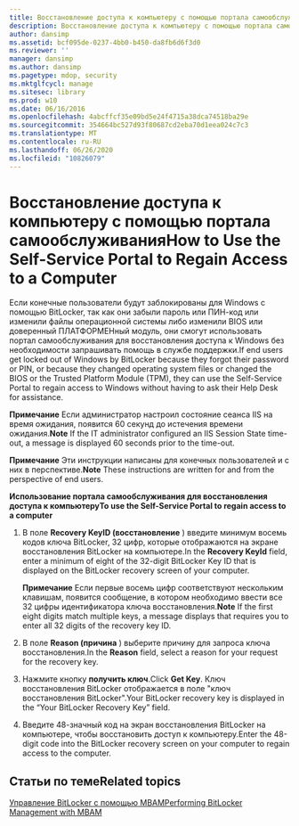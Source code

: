 ```yaml
---
title: Восстановление доступа к компьютеру с помощью портала самообслуживания
description: Восстановление доступа к компьютеру с помощью портала самообслуживания
author: dansimp
ms.assetid: bcf095de-0237-4bb0-b450-da8fb6d6f3d0
ms.reviewer: ''
manager: dansimp
ms.author: dansimp
ms.pagetype: mdop, security
ms.mktglfcycl: manage
ms.sitesec: library
ms.prod: w10
ms.date: 06/16/2016
ms.openlocfilehash: 4abcffcf35e09bd5e24f4715a38dca74518ba29e
ms.sourcegitcommit: 354664bc527d93f80687cd2eba70d1eea024c7c3
ms.translationtype: MT
ms.contentlocale: ru-RU
ms.lasthandoff: 06/26/2020
ms.locfileid: "10826079"
---
```

# <span data-ttu-id="8f064-103">Восстановление доступа к компьютеру с помощью портала самообслуживания</span><span class="sxs-lookup"><span data-stu-id="8f064-103">How to Use the Self-Service Portal to Regain Access to a Computer</span></span>


<span data-ttu-id="8f064-104">Если конечные пользователи будут заблокированы для Windows с помощью BitLocker, так как они забыли пароль или ПИН-код или изменили файлы операционной системы либо изменили BIOS или доверенный ПЛАТФОРМЕНный модуль, они смогут использовать портал самообслуживания для восстановления доступа к Windows без необходимости запрашивать помощь в службе поддержки.</span><span class="sxs-lookup"><span data-stu-id="8f064-104">If end users get locked out of Windows by BitLocker because they forgot their password or PIN, or because they changed operating system files or changed the BIOS or the Trusted Platform Module (TPM), they can use the Self-Service Portal to regain access to Windows without having to ask their Help Desk for assistance.</span></span>

<span data-ttu-id="8f064-105">**Примечание**  Если администратор настроил состояние сеанса IIS на время ожидания, появится 60 секунд до истечения времени ожидания.</span><span class="sxs-lookup"><span data-stu-id="8f064-105">**Note** If the IT administrator configured an IIS Session State time-out, a message is displayed 60 seconds prior to the time-out.</span></span>

 

<span data-ttu-id="8f064-106">**Примечание**  Эти инструкции написаны для конечных пользователей и с них в перспективе.</span><span class="sxs-lookup"><span data-stu-id="8f064-106">**Note** These instructions are written for and from the perspective of end users.</span></span>

 

**<span data-ttu-id="8f064-107">Использование портала самообслуживания для восстановления доступа к компьютеру</span><span class="sxs-lookup"><span data-stu-id="8f064-107">To use the Self-Service Portal to regain access to a computer</span></span>**

1.  <span data-ttu-id="8f064-108">В поле **Recovery KeyID (восстановление** ) введите минимум восемь кодов ключа BitLocker, 32 цифр, которые отображаются на экране восстановления BitLocker на компьютере.</span><span class="sxs-lookup"><span data-stu-id="8f064-108">In the **Recovery KeyId** field, enter a minimum of eight of the 32-digit BitLocker Key ID that is displayed on the BitLocker recovery screen of your computer.</span></span>

    <span data-ttu-id="8f064-109">**Примечание**  Если первые восемь цифр соответствуют нескольким клавишам, появится сообщение, в котором необходимо ввести все 32 цифры идентификатора ключа восстановления.</span><span class="sxs-lookup"><span data-stu-id="8f064-109">**Note** If the first eight digits match multiple keys, a message displays that requires you to enter all 32 digits of the recovery key ID.</span></span>

     

2.  <span data-ttu-id="8f064-110">В поле **Reason (причина** ) выберите причину для запроса ключа восстановления.</span><span class="sxs-lookup"><span data-stu-id="8f064-110">In the **Reason** field, select a reason for your request for the recovery key.</span></span>

3.  <span data-ttu-id="8f064-111">Нажмите кнопку **получить ключ**.</span><span class="sxs-lookup"><span data-stu-id="8f064-111">Click **Get Key**.</span></span> <span data-ttu-id="8f064-112">Ключ восстановления BitLocker отображается в поле "ключ восстановления BitLocker".</span><span class="sxs-lookup"><span data-stu-id="8f064-112">Your BitLocker recovery key is displayed in the “Your BitLocker Recovery Key” field.</span></span>

4.  <span data-ttu-id="8f064-113">Введите 48-значный код на экран восстановления BitLocker на компьютере, чтобы восстановить доступ к компьютеру.</span><span class="sxs-lookup"><span data-stu-id="8f064-113">Enter the 48-digit code into the BitLocker recovery screen on your computer to regain access to the computer.</span></span>

## <span data-ttu-id="8f064-114">Статьи по теме</span><span class="sxs-lookup"><span data-stu-id="8f064-114">Related topics</span></span>


[<span data-ttu-id="8f064-115">Управление BitLocker с помощью MBAM</span><span class="sxs-lookup"><span data-stu-id="8f064-115">Performing BitLocker Management with MBAM</span></span>](performing-bitlocker-management-with-mbam-mbam-2.md)

 

 





